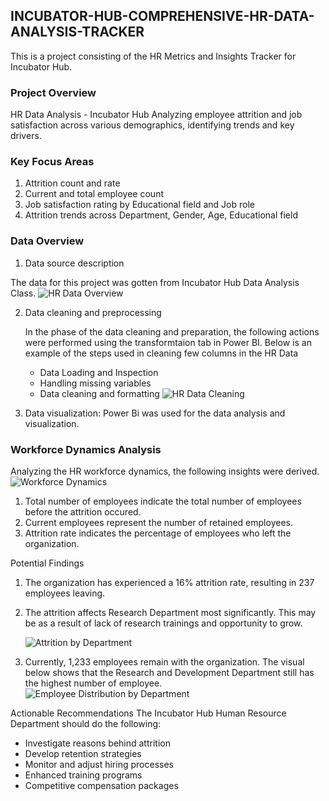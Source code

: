 ## INCUBATOR-HUB-COMPREHENSIVE-HR-DATA-ANALYSIS-TRACKER
This is a project consisting of the HR Metrics and Insights Tracker for Incubator Hub.

### Project Overview
HR Data Analysis - Incubator Hub
Analyzing employee attrition and job satisfaction across various demographics, identifying trends and key drivers.

### Key Focus Areas
1. Attrition count and rate
2. Current and total employee count
3. Job satisfaction rating by Educational field and Job role
4. Attrition trends across Department, Gender, Age, Educational field

### Data Overview
1. Data source description
   
The data for this project was gotten from Incubator Hub Data Analysis Class.
![HR Data Overview](https://github.com/user-attachments/assets/ddc96d6d-ee01-4650-a2f8-fa5074bbead9)    

2. Data cleaning and preprocessing
   
   In the phase of the data cleaning and preparation, the following actions were performed using the transformtaion tab in Power BI.
   Below is an example of the steps used in cleaning few columns in the HR Data
    - Data Loading and Inspection
    - Handling missing variables
    - Data cleaning and formatting
    ![HR Data Cleaning](https://github.com/user-attachments/assets/236ce70b-883f-4bea-b485-841d8a498882)

3. Data visualization: Power Bi was used for the data analysis and visualization.

### Workforce Dynamics Analysis
Analyzing the HR workforce dynamics, the following insights were derived.
   ![Workforce Dynamics](https://github.com/user-attachments/assets/89519b06-1b5f-48e6-93c1-62d2d76d07b3)

1. Total number of employees indicate the total number of employees before the attrition occured.
2. Current employees represent the number of retained employees.
3. Attrition rate indicates the percentage of employees who left the organization.

Potential Findings
1. The organization has experienced a 16% attrition rate, resulting in 237 employees leaving.
2. The attrition affects Research Department most significantly. This may be as a result of lack of research trainings and opportunity to grow.
   
   ![Attrition by Department](https://github.com/user-attachments/assets/4419b8ac-a415-460a-a5b8-4dd407dbeea6)
  
3. Currently, 1,233 employees remain with the organization. The visual below shows that the Research and Development Department still has the highest number of employee.
   ![Employee Distribution by Department](https://github.com/user-attachments/assets/b4c7bb1e-9881-43a8-aea9-6ba57b032cd5)

Actionable Recommendations
The Incubator Hub Human Resource Department should do the following:
   - Investigate reasons behind attrition
   - Develop retention strategies
   - Monitor and adjust hiring processes
   - Enhanced training programs
   - Competitive compensation packages
